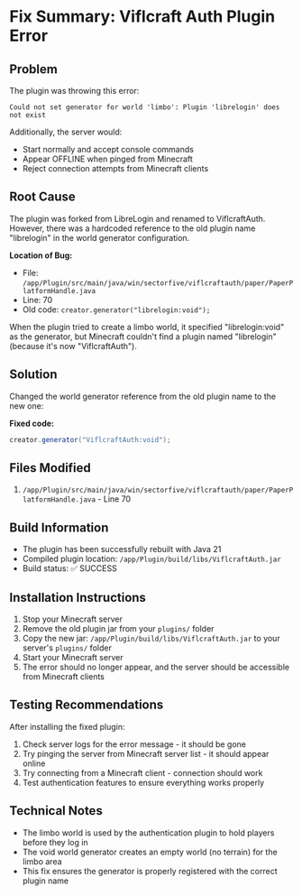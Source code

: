 # Fix Summary: Viflcraft Auth Plugin Error

## Problem
The plugin was throwing this error:
```
Could not set generator for world 'limbo': Plugin 'librelogin' does not exist
```

Additionally, the server would:
- Start normally and accept console commands
- Appear OFFLINE when pinged from Minecraft
- Reject connection attempts from Minecraft clients

## Root Cause
The plugin was forked from LibreLogin and renamed to ViflcraftAuth. However, there was a hardcoded reference to the old plugin name "librelogin" in the world generator configuration.

**Location of Bug:**
- File: `/app/Plugin/src/main/java/win/sectorfive/viflcraftauth/paper/PaperPlatformHandle.java`
- Line: 70
- Old code: `creator.generator("librelogin:void");`

When the plugin tried to create a limbo world, it specified "librelogin:void" as the generator, but Minecraft couldn't find a plugin named "librelogin" (because it's now "ViflcraftAuth").

## Solution
Changed the world generator reference from the old plugin name to the new one:

**Fixed code:**
```java
creator.generator("ViflcraftAuth:void");
```

## Files Modified
1. `/app/Plugin/src/main/java/win/sectorfive/viflcraftauth/paper/PaperPlatformHandle.java` - Line 70

## Build Information
- The plugin has been successfully rebuilt with Java 21
- Compiled plugin location: `/app/Plugin/build/libs/ViflcraftAuth.jar`
- Build status: ✅ SUCCESS

## Installation Instructions
1. Stop your Minecraft server
2. Remove the old plugin jar from your `plugins/` folder
3. Copy the new jar: `/app/Plugin/build/libs/ViflcraftAuth.jar` to your server's `plugins/` folder
4. Start your Minecraft server
5. The error should no longer appear, and the server should be accessible from Minecraft clients

## Testing Recommendations
After installing the fixed plugin:
1. Check server logs for the error message - it should be gone
2. Try pinging the server from Minecraft server list - it should appear online
3. Try connecting from a Minecraft client - connection should work
4. Test authentication features to ensure everything works properly

## Technical Notes
- The limbo world is used by the authentication plugin to hold players before they log in
- The void world generator creates an empty world (no terrain) for the limbo area
- This fix ensures the generator is properly registered with the correct plugin name
